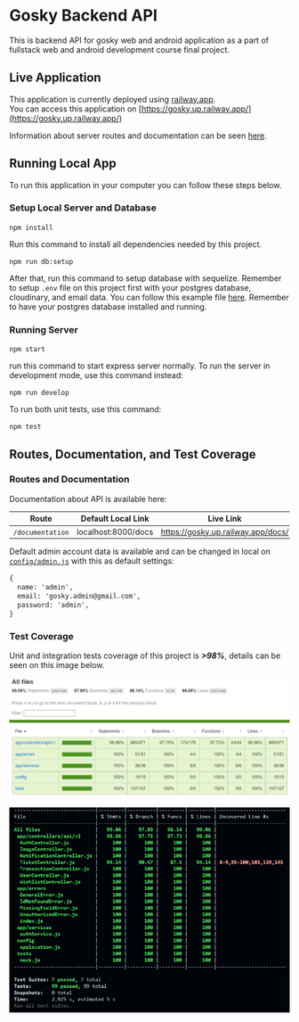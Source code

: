 # Gosky Backend API

This is backend API for gosky web and android application as a part of fullstack web and android development course final project.

## Live Application

This application is currently deployed using [railway.app](railway.app).  
You can access this application on [https://gosky.up.railway.app/](https://gosky.up.railway.app/)  
  
Information about server routes and documentation can be seen [here](#routes-and-documentation).

## Running Local App

To run this application in your computer you can follow these steps below.

### Setup Local Server and Database

    npm install

Run this command to install all dependencies needed by this project.

    npm run db:setup

After that, run this command to setup database with sequelize. Remember to setup `.env` file on this project first with your postgres database, cloudinary, and email data. You can follow this example file [here](.env.example). Remember to have your postgres database installed and running. 

### Running Server

    npm start

run this command to start express server normally. To run the server in development mode, use this command instead:

    npm run develop

To run both unit tests, use this command:

    npm test

## Routes, Documentation, and Test Coverage

### Routes and Documentation

Documentation about API is available here:

| Route | Default Local Link | Live Link |
|--|--|--|
| `/documentation` | localhost:8000/docs | https://gosky.up.railway.app/docs/ |

Default admin account data is available and can be changed in local on [`config/admin.js`](config/admin.js) with this as default settings:

    {
      name: 'admin',
      email: 'gosky.admin@gmail.com',
      password: 'admin',
    }

### Test Coverage

Unit and integration tests coverage of this project is ***>98%***, details can be seen on this image below.

![coverage test details](docs/coverage-test.png)

![coverage test console](docs/coverage-test-console.png)
